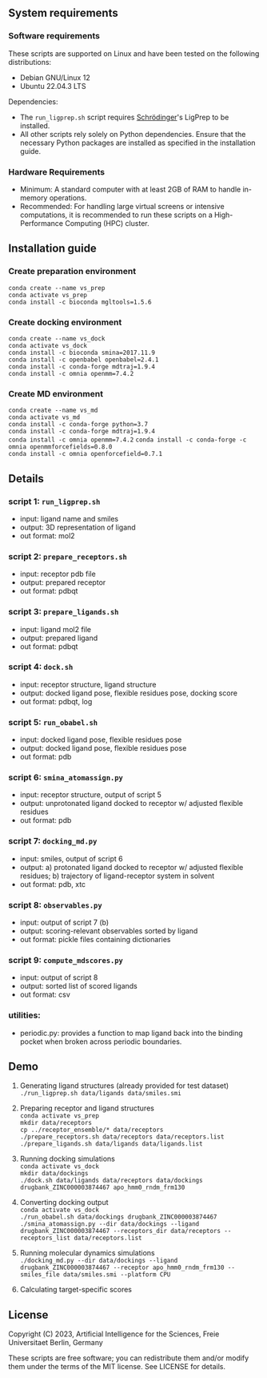 ## System requirements

### Software requirements

These scripts are supported on Linux and have been tested on the following distributions:
  - Debian GNU/Linux 12
  - Ubuntu 22.04.3 LTS

Dependencies:
  - The `run_ligprep.sh` script requires [Schrödinger](https://www.schrodinger.com/)'s LigPrep to be installed.
  - All other scripts rely solely on Python dependencies. Ensure that the necessary Python packages are installed as specified in the installation guide.

### Hardware Requirements

- Minimum: A standard computer with at least 2GB of RAM to handle in-memory operations.
- Recommended: For handling large virtual screens or intensive computations, it is recommended to run these scripts on a High-Performance Computing (HPC) cluster.


## Installation guide

### Create preparation environment
`conda create --name vs_prep`\
`conda activate vs_prep`\
`conda install -c bioconda mgltools=1.5.6`

### Create docking environment
`conda create --name vs_dock`\
`conda activate vs_dock`\
`conda install -c bioconda smina=2017.11.9`\
`conda install -c openbabel openbabel=2.4.1`\
`conda install -c conda-forge mdtraj=1.9.4`\
`conda install -c omnia openmm=7.4.2`

### Create MD environment
`conda create --name vs_md`\
`conda activate vs_md`\
`conda install -c conda-forge python=3.7`\
`conda install -c conda-forge mdtraj=1.9.4`\
`conda install -c omnia openmm=7.4.2`
`conda install -c conda-forge -c omnia openmmforcefields=0.8.0`\
`conda install -c omnia openforcefield=0.7.1`

## Details

### script 1: `run_ligprep.sh`
- input: ligand name and smiles
- output: 3D representation of ligand
- out format: mol2

### script 2: `prepare_receptors.sh`
- input: receptor pdb file
- output: prepared receptor
- out format: pdbqt

### script 3: `prepare_ligands.sh`
- input: ligand mol2 file
- output: prepared ligand
- out format: pdbqt

### script 4: `dock.sh`
- input: receptor structure, ligand structure
- output: docked ligand pose, flexible residues pose, docking score
- out format: pdbqt, log

### script 5: `run_obabel.sh`
- input: docked ligand pose, flexible residues pose
- output: docked ligand pose, flexible residues pose
- out format: pdb

### script 6: `smina_atomassign.py`
- input: receptor structure, output of script 5 
- output: unprotonated ligand docked to receptor w/ adjusted flexible residues 
- out format: pdb

### script 7: `docking_md.py`
- input: smiles, output of script 6
- output: a) protonated ligand docked to receptor w/ adjusted flexible residues; b) trajectory of ligand-receptor system in solvent 
- out format: pdb, xtc

### script 8: `observables.py`
- input: output of script 7 (b)
- output: scoring-relevant observables sorted by ligand 
- out format: pickle files containing dictionaries

### script 9: `compute_mdscores.py`
- input: output of script 8
- output: sorted list of scored ligands 
- out format: csv

### utilities:
- periodic.py: provides a function to map ligand back into the binding pocket when broken across periodic boundaries.


## Demo

1. Generating ligand structures (already provided for test dataset)\
`./run_ligprep.sh data/ligands data/smiles.smi`

2. Preparing receptor and ligand structures\
`conda activate vs_prep`\
`mkdir data/receptors`\
`cp ../receptor_ensemble/* data/receptors`\
`./prepare_receptors.sh data/receptors data/receptors.list`\
`./prepare_ligands.sh data/ligands data/ligands.list`

3. Running docking simulations\
`conda activate vs_dock`\
`mkdir data/dockings`\
`./dock.sh data/ligands data/receptors data/dockings drugbank_ZINC000003874467 apo_hmm0_rndm_frm130`

4. Converting docking output\
`conda activate vs_dock`\
`./run_obabel.sh data/dockings drugbank_ZINC000003874467`\
`./smina_atomassign.py --dir data/dockings --ligand drugbank_ZINC000003874467 --receptors_dir data/receptors --receptors_list data/receptors.list`

5. Running molecular dynamics simulations\
`./docking_md.py --dir data/dockings --ligand drugbank_ZINC000003874467 --receptor apo_hmm0_rndm_frm130 --smiles_file data/smiles.smi --platform CPU`

6. Calculating target-specific scores


## License
Copyright (C) 2023, Artificial Intelligence for the Sciences, Freie Universitaet Berlin, Germany

These scripts are free software; you can redistribute them and/or modify
them under the terms of the MIT license. See LICENSE for details.
